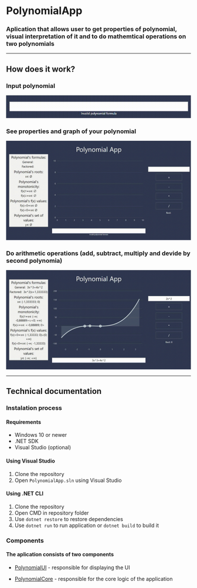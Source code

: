 # PolynomialApp

### Aplication that allows user to get properties of polynomial, visual interpretation of it and to do mathemtical operations on two polynomials

____
## How does it work?

### Input polynomial

![Gif showing ho to input polynomial gif](./input.gif)

### See properties and graph of your polynomial

![gif showing how application show polynomial's properties and math graph](./see-properties-and-graph.gif)

### Do arithmetic operations (add, subtract, multiply and devide by second polynomia)

![Gif showing how you can do arithmetic operations with second polynomial](./do-arithmetic-operations.gif)

____
## Technical documentation

### Instalation process

#### Requirements
- Windows 10 or newer
- .NET SDK
- Visual Studio (optional) 

#### Using Visual Studio
1. Clone the repository
2. Open ``PolynomialApp.sln`` using Visual Studio 

#### Using .NET CLI
1. Clone the repository
2. Open CMD in repository folder
3. Use ``dotnet restore`` to restore dependencies
4. Use ``dotnet run`` to run application or ``dotnet build`` to build it

### Components

#### The aplication consists of two components  

- [PolynomialUI](PolynomialUI.md) - responsible for displaying the UI

- [PolynomialCore](PolynomialCore.md) - responsible for the core logic of the application